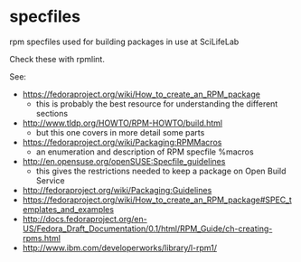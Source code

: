 specfiles
=========

rpm specfiles used for building packages in use at SciLifeLab

Check these with rpmlint.

See:

- https://fedoraproject.org/wiki/How_to_create_an_RPM_package
  - this is probably the best resource for understanding the different sections
- http://www.tldp.org/HOWTO/RPM-HOWTO/build.html
  - but this one covers in more detail some parts
- https://fedoraproject.org/wiki/Packaging:RPMMacros
  - an enumeration and description of RPM specfile %macros
- http://en.opensuse.org/openSUSE:Specfile_guidelines
  - this gives the restrictions needed to keep a package on Open Build Service
- http://fedoraproject.org/wiki/Packaging:Guidelines
- https://fedoraproject.org/wiki/How_to_create_an_RPM_package#SPEC_templates_and_examples
- http://docs.fedoraproject.org/en-US/Fedora_Draft_Documentation/0.1/html/RPM_Guide/ch-creating-rpms.html
- http://www.ibm.com/developerworks/library/l-rpm1/
